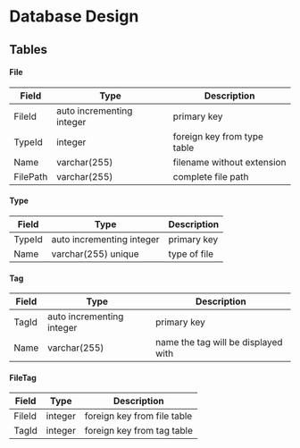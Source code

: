 # Database Design
## Tables
#### File
| Field    | Type                      | Description                 |
| -------- | ------------------------- | --------------------------- |
| FileId   | auto incrementing integer | primary key                 |
| TypeId   | integer                   | foreign key from type table |
| Name     | varchar(255)              | filename without extension  |
| FilePath | varchar(255)              | complete file path          |

#### Type
| Field  | Type                      | Description  |
| ------ | ------------------------- | ------------ |
| TypeId | auto incrementing integer | primary key  |
| Name   | varchar(255) unique       | type of file |

#### Tag
| Field | Type                      | Description                         |
| ----- | ------------------------- | ----------------------------------- |
| TagId | auto incrementing integer | primary key                         |
| Name  | varchar(255)              | name the tag will be displayed with |

#### FileTag
| Field  | Type    | Description                 |
| ------ | ------- | --------------------------- |
| FileId | integer | foreign key from file table |
| TagId  | integer | foreign key from tag table  |
